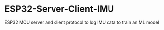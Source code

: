 # ESP32-Server-Client-IMU
ESP32 MCU server and client protocol to log IMU data to train an ML model
